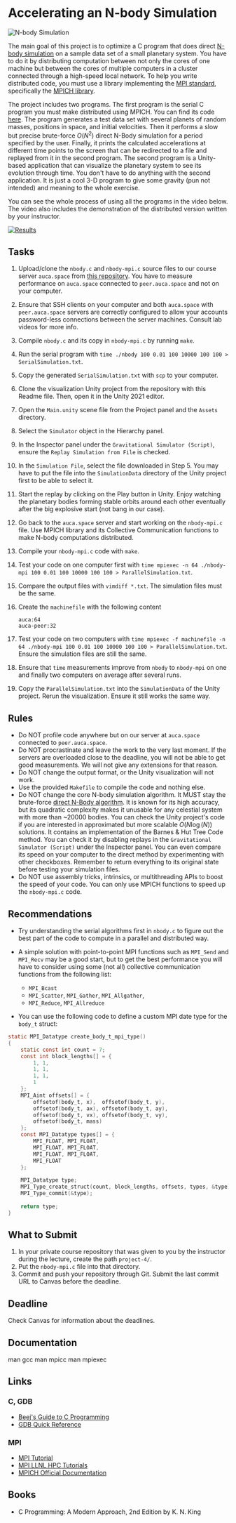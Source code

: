 Accelerating an N-body Simulation
=================================

![N-body Simulation](https://i.imgur.com/P3eAqMW.png)

The main goal of this project is to optimize a C program that does direct [N-body simulation](http://www.scholarpedia.org/article/N-body_simulations_(gravitational)) on a sample data set of a small planetary system. You have to do it by distributing computation between not only the cores of one machine but between the cores of multiple computers in a cluster connected through a high-speed local network. To help you write distributed code, you must use a library implementing the [MPI standard](https://www.mcs.anl.gov/research/projects/mpi), specifically the [MPICH library](https://www.mpich.org).

The project includes two programs. The first program is the serial C program you must make distributed using MPICH. You can find its code [here](https://github.com/toksaitov/nbody-starter). The program generates a test data set with several planets of random masses, positions in space, and initial velocities. Then it performs a slow but precise brute-force $O(N^2)$ direct N-Body simulation for a period specified by the user. Finally, it prints the calculated accelerations at different time points to the screen that can be redirected to a file and replayed from it in the second program. The second program is a Unity-based application that can visualize the planetary system to see its evolution through time. You don't have to do anything with the second application. It is just a cool 3-D program to give some gravity (pun not intended) and meaning to the whole exercise.

You can see the whole process of using all the programs in the video below. The video also includes the demonstration of the distributed version written by your instructor.

[![Results](https://i.imgur.com/AWRaQH4.png)](https://drive.google.com/open?id=1LLFR2NcRhT2R43SCoZ69322wU0EMG35S)

## Tasks

1. Upload/clone the `nbody.c` and `nbody-mpi.c` source files to our course server `auca.space` from [this repository](https://github.com/toksaitov/nbody-starter). You have to measure performance on `auca.space` connected to `peer.auca.space` and not on your computer.
2. Ensure that SSH clients on your computer and both `auca.space` with `peer.auca.space` servers are correctly configured to allow your accounts password-less connections between the server machines. Consult lab videos for more info.
3. Compile `nbody.c` and its copy in `nbody-mpi.c` by running `make`.
4. Run the serial program with `time ./nbody 100 0.01 100 10000 100 100 > SerialSimulation.txt`.
5. Copy the generated `SerialSimulation.txt` with `scp` to your computer.
6. Clone the visualization Unity project from the repository with this Readme file. Then, open it in the Unity 2021 editor.
7. Open the `Main.unity` scene file from the Project panel and the `Assets` directory.
8. Select the `Simulator` object in the Hierarchy panel.
9. In the Inspector panel under the `Gravitational Simulator (Script)`, ensure the `Replay Simulation from File` is checked.
10. In the `Simulation File`, select the file downloaded in Step 5. You may have to put the file into the `SimulationData` directory of the Unity project first to be able to select it.
11. Start the replay by clicking on the Play button in Unity. Enjoy watching the planetary bodies forming stable orbits around each other eventually after the big explosive start (not bang in our case).
12. Go back to the `auca.space` server and start working on the `nbody-mpi.c` file. Use MPICH library and its Collective Communication functions to make N-body computations distributed.
13. Compile your `nbody-mpi.c` code with `make`.
14. Test your code on one computer first with `time mpiexec -n 64 ./nbody-mpi 100 0.01 100 10000 100 100 > ParallelSimulation.txt`.
15. Compare the output files with `vimdiff *.txt`. The simulation files must be the same.
16. Create the `machinefile` with the following content

    ```
    auca:64
    auca-peer:32
    ```

17. Test your code on two computers with `time mpiexec -f machinefile -n 64 ./nbody-mpi 100 0.01 100 10000 100 100 > ParallelSimulation.txt`. Ensure the simulation files are still the same.
18. Ensure that `time` measurements improve from `nbody` to `nbody-mpi` on one and finally two computers on average after several runs.
19. Copy the `ParallelSimulation.txt` into the `SimulationData` of the Unity project. Rerun the visualization. Ensure it still works the same way.

## Rules

* Do NOT profile code anywhere but on our server at `auca.space` connected to `peer.auca.space`.
* Do NOT procrastinate and leave the work to the very last moment. If the servers are overloaded close to the deadline, you will not be able to get good measurements. We will not give any extensions for that reason.
* Do NOT change the output format, or the Unity visualization will not work.
* Use the provided `Makefile` to compile the code and nothing else.
* Do NOT change the core N-body simulation algorithm. It MUST stay the brute-force [direct N-Body algorithm](http://www.scholarpedia.org/article/N-body_simulations_(gravitational)#Direct_methods). It is known for its high accuracy, but its quadratic complexity makes it unusable for any celestial system with more than ~20000 bodies. You can check the Unity project's code if you are interested in approximated but more scalable $O(N\log(N))$ solutions. It contains an implementation of the Barnes & Hut Tree Code method. You can check it by disabling replays in the `Gravitational Simulator (Script)` under the Inspector panel. You can even compare its speed on your computer to the direct method by experimenting with other checkboxes. Remember to return everything to its original state before testing your simulation files.
* Do NOT use assembly tricks, intrinsics, or multithreading APIs to boost the speed of your code. You can only use MPICH functions to speed up the `nbody-mpi.c` code.

## Recommendations

* Try understanding the serial algorithms first in `nbody.c` to figure out the best part of the code to compute in a parallel and distributed way.
* A simple solution with point-to-point MPI functions such as `MPI_Send` and `MPI_Recv` may be a good start, but to get the best performance you will have to consider using some (not all) collective communication functions from the following list:

    * `MPI_Bcast`
    * `MPI_Scatter`, `MPI_Gather`, `MPI_Allgather`,
    * `MPI_Reduce`, `MPI_Allreduce`

* You can use the following code to define a custom MPI date type for the `body_t` struct:

```c
static MPI_Datatype create_body_t_mpi_type()                                     
{                                                                                
    static const int count = 7;                                                  
    const int block_lengths[] = {                                                
        1, 1,                                                                    
        1, 1,                                                                    
        1, 1,                                                                    
        1                                                                        
    };                                                                           
    MPI_Aint offsets[] = {                                                       
        offsetof(body_t, x),  offsetof(body_t, y),                               
        offsetof(body_t, ax), offsetof(body_t, ay),                              
        offsetof(body_t, vx), offsetof(body_t, vy),                              
        offsetof(body_t, mass)                                                   
    };                                                                           
    const MPI_Datatype types[] = {                                               
        MPI_FLOAT, MPI_FLOAT,                                                    
        MPI_FLOAT, MPI_FLOAT,                                                    
        MPI_FLOAT, MPI_FLOAT,                                                    
        MPI_FLOAT                                                                
    };                                                                           
                                                                                 
    MPI_Datatype type;                                                           
    MPI_Type_create_struct(count, block_lengths, offsets, types, &type);         
    MPI_Type_commit(&type);                                                      
                                                                                 
    return type;                                                                 
}
```

## What to Submit

1. In your private course repository that was given to you by the instructor during the lecture, create the path `project-4/`.
2. Put the `nbody-mpi.c` file into that directory.
3. Commit and push your repository through Git. Submit the last commit URL to Canvas before the deadline.

## Deadline

Check Canvas for information about the deadlines.

## Documentation

man gcc
man mpicc
man mpiexec

## Links

### C, GDB

* [Beej's Guide to C Programming](https://beej.us/guide/bgc)
* [GDB Quick Reference](http://users.ece.utexas.edu/~adnan/gdb-refcard.pdf)

### MPI

* [MPI Tutorial](https://mpitutorial.com)
* [MPI LLNL HPC Tutorials](https://hpc-tutorials.llnl.gov/mpi)
* [MPICH Official Documentation](https://www.mpich.org/documentation/guides)

## Books

* C Programming: A Modern Approach, 2nd Edition by K. N. King
